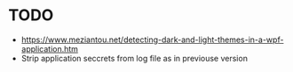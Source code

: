 ﻿# TODO
* https://www.meziantou.net/detecting-dark-and-light-themes-in-a-wpf-application.htm
* Strip application seccrets from log file as in previouse version
